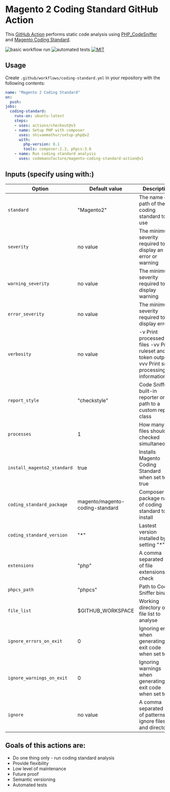# Magento 2 Coding Standard GitHub Action

This [GitHub Action](https://github.com/actions) performs static code analysis using [PHP_CodeSniffer](https://github.com/squizlabs/PHP_CodeSniffer) and [Magento Coding Standard](https://github.com/magento/magento-coding-standard).

![basic workflow run](https://github.com/codemanufacture/magento-coding-standard-action/actions/workflows/basic-workflow-test.yml/badge.svg)
![automated tests](https://github.com/codemanufacture/magento-coding-standard-action/actions/workflows/test.yml/badge.svg)
[![MIT](https://img.shields.io/badge/license-MIT-green.svg?style=flat-square)](./LICENSE)

## Usage

Create `.github/workflows/coding-standard.yml` in your repository with the following contents:

```yaml
name: "Magento 2 Coding Standard"
on:
  push:
jobs:
  coding-standard:
    runs-on: ubuntu-latest
    steps:
    - uses: actions/checkout@v3
    - name: Setup PHP with composer
      uses: shivammathur/setup-php@v2
      with:
        php-version: 8.1
        tools: composer:2.3, phpcs:3.6
    - name: Run coding standard analysis
      uses: codemanufacture/magento-coding-standard-action@v1
```

## Inputs (specify using with:)

| Option                      | Default value                   | Description                                                                                          |
|-----------------------------|---------------------------------|------------------------------------------------------------------------------------------------------|
| `standard`                  | "Magento2"                      | The name or path of the coding standard to use                                                       |
| `severity`                  | no value                        | The minimum severity required to display an error or warning                                         |
| `warning_severity`          | no value                        | The minimum severity required to display warning                                                     |
| `error_severity`            | no value                        | The minimum severity required to display error                                                       |
| `verbosity`                 | no value                        | -v Print processed files -vv Print ruleset and token output -vvv  Print sniff processing information |
| `report_style`              | "checkstyle"                    | Code Sniffer built-in reporter or a path to a custom report class                                    |
| `processes`                 | 1                               | How many files should be checked simultaneously                                                      |
| `install_magento2_standard` | true                            | Installs Magento Coding Standard when set to true                                                    |
| `coding_standard_package`   | magento/magento-coding-standard | Composer package name of coding standard to install                                                  |
| `coding_standard_version`   | "*"                             | Lastest version installed by setting "*"                                                             |
| `extensions`                | "php"                           | A comma separated list of file extensions to check                                                   |
| `phpcs_path`                | "phpcs"                         | Path to Code Sniffer binary                                                                          |
| `file_list`                 | $GITHUB_WORKSPACE               | Working directory or file list to analyse                                                            |
| `ignore_errors_on_exit`     | 0                               | Ignoring errors when generating the exit code when set to `1`                                        |
| `ignore_warnings_on_exit`   | 0                               | Ignoring warnings when generating the exit code when set to `1`                                      |
| `ignore`                    | no value                        | A comma separated list of patterns to ignore files and directories                                   |


## Goals of this actions are:

* Do one thing only - run coding standard analysis
* Provide flexibility
* Low level of maintenance
* Future proof
* Semantic versioning
* Automated tests
